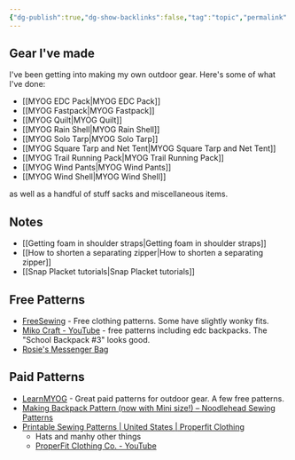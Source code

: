 ```yaml
---
{"dg-publish":true,"dg-show-backlinks":false,"tag":"topic","permalink":"/myog/","dgPassFrontmatter":true}
---
```



## Gear I've made

I've been getting into making my own outdoor gear. Here's some of what I've done:

* [[MYOG EDC Pack\|MYOG EDC Pack]]
* [[MYOG Fastpack\|MYOG Fastpack]]
* [[MYOG Quilt\|MYOG Quilt]]
* [[MYOG Rain Shell\|MYOG Rain Shell]]
* [[MYOG Solo Tarp\|MYOG Solo Tarp]]
* [[MYOG Square Tarp and Net Tent\|MYOG Square Tarp and Net Tent]]
* [[MYOG Trail Running Pack\|MYOG Trail Running Pack]]
* [[MYOG Wind Pants\|MYOG Wind Pants]]
* [[MYOG Wind Shell\|MYOG Wind Shell]]

as well as a handful of stuff sacks and miscellaneous items.

## Notes

* [[Getting foam in shoulder straps\|Getting foam in shoulder straps]]
* [[How to shorten a separating zipper\|How to shorten a separating zipper]]
* [[Snap Placket tutorials\|Snap Placket tutorials]]

## Free Patterns

* [FreeSewing](https://freesewing.org) - Free clothing patterns. Some have slightly wonky fits.
* [Miko Craft - YouTube](https://www.youtube.com/@MikoCraft) - free patterns including edc backpacks. The "School Backpack #3" looks good.
* [Rosie's Messenger Bag](https://www.rosiesartstudio.com/post/2020/03/29/rosies-messenger-bag)

## Paid Patterns

* [LearnMYOG](https://learnmyog.com) - Great paid patterns for outdoor gear. A few free patterns.
* [Making Backpack Pattern (now with Mini size!) – Noodlehead Sewing Patterns](https://noodle-head.com/products/making-backpack-pdf-pattern)
* [Printable Sewing Patterns | United States | Properfit Clothing](https://www.properfitclothing.com)
    * Hats and manhy other things
    * [ProperFit Clothing Co. - YouTube](https://www.youtube.com/@ProperFitClothing)
